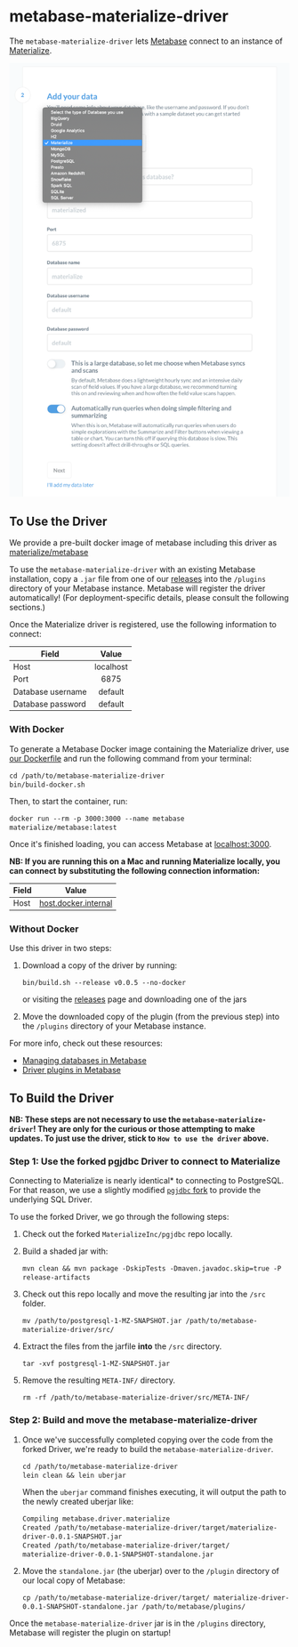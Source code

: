 # metabase-materialize-driver

The `metabase-materialize-driver` lets
[Metabase](https://github.com/metabase/metabase) connect to an instance of
[Materialize](https://github.com/MaterializeInc/materialize).

![Choose Materialize from database dropdown](images/materialize-metabase.png)

## To Use the Driver

We provide a pre-built docker image of metabase including this driver as
[materialize/metabase][]

To use the `metabase-materialize-driver` with an existing Metabase
installation, copy a `.jar` file from one of our [releases][] into the
`/plugins` directory of your Metabase instance. Metabase will register the
driver automatically! (For deployment-specific details, please consult the
following sections.)

Once the Materialize driver is registered, use the following information to
connect:

| Field             | Value     |
| ----------------- |:---------:|
| Host              | localhost |
| Port              | 6875      |
| Database username | default   |
| Database password | default   |

[releases]: https://github.com/MaterializeInc/metabase-materialize-driver/releases
[materialize/metabase]: https://hub.docker.com/repository/docker/materialize/metabase


### With Docker

To generate a Metabase Docker image containing the Materialize driver, use [our
Dockerfile](Dockerfile) and run the following command from your terminal:

```shell script
cd /path/to/metabase-materialize-driver
bin/build-docker.sh
```

Then, to start the container, run:
```shell script
docker run --rm -p 3000:3000 --name metabase materialize/metabase:latest
```

Once it's finished loading, you can access Metabase at <localhost:3000>.

**NB: If you are running this on a Mac and running Materialize locally, you can
connect by substituting the following connection information:**

| Field             | Value                |
| ----------------- |:--------------------:|
| Host              | [host.docker.internal](https://stackoverflow.com/questions/24319662/from-inside-of-a-docker-container-how-do-i-connect-to-the-localhost-of-the-mach/24326540#24326540) |


### Without Docker

Use this driver in two steps:

1. Download a copy of the driver by running:
   ```shell script
   bin/build.sh --release v0.0.5 --no-docker
   ```
   or visiting the [releases](./releases) page and downloading one of the
   jars

1. Move the downloaded copy of the plugin (from the previous step) into the
   `/plugins` directory of your Metabase instance.

For more info, check out these resources:
* [Managing databases in Metabase](https://www.metabase.com/docs/latest/administration-guide/01-managing-databases.html)
* [Driver plugins in Metabase](https://github.com/metabase/metabase/wiki/Writing-a-Driver:-Packaging-a-Driver-&-Metabase-Plugin-Basics)


## To Build the Driver

**NB: These steps are not necessary to use the `metabase-materialize-driver`!
They are only for the curious or those attempting to make updates. To just use
the driver, stick to `How to use the driver` above.**

### Step 1: Use the forked pgjdbc Driver to connect to Materialize

Connecting to Materialize is nearly identical* to connecting to PostgreSQL. For
that reason, we use a slightly modified [`pgjdbc`
fork](https://github.com/MaterializeInc/pgjdbc) to provide the underlying SQL
Driver.

To use the forked Driver, we go through the following steps:
1. Check out the forked `MaterializeInc/pgjdbc` repo locally.
1. Build a shaded jar with:

    ```shell script
    mvn clean && mvn package -DskipTests -Dmaven.javadoc.skip=true -P release-artifacts
    ```

1. Check out this repo locally and move the resulting jar into the `/src`
   folder.

    ```shell script
    mv /path/to/postgresql-1-MZ-SNAPSHOT.jar /path/to/metabase-materialize-driver/src/
    ```

1. Extract the files from the jarfile **into** the `/src` directory.

    ```shell script
    tar -xvf postgresql-1-MZ-SNAPSHOT.jar
    ```
1. Remove the resulting `META-INF/` directory.

    ```shell script
    rm -rf /path/to/metabase-materialize-driver/src/META-INF/
    ```

### Step 2: Build and move the metabase-materialize-driver

1. Once we've successfully completed copying over the code from the forked
   Driver, we're ready to build the `metabase-materialize-driver`.

    ```shell script
    cd /path/to/metabase-materialize-driver
    lein clean && lein uberjar
    ```
    When the `uberjar` command finishes executing, it will output the path to
    the newly created uberjar like:

    ```shell script
    Compiling metabase.driver.materialize
    Created /path/to/metabase-materialize-driver/target/materialize-driver-0.0.1-SNAPSHOT.jar
    Created /path/to/metabase-materialize-driver/target/    materialize-driver-0.0.1-SNAPSHOT-standalone.jar
    ```

1. Move the `standalone.jar` (the uberjar) over to the `/plugin` directory of
   our local copy of Metabase:

    ```shell script
    cp /path/to/metabase-materialize-driver/target/ materialize-driver-0.0.1-SNAPSHOT-standalone.jar /path/to/metabase/plugins/
    ```

Once the `metabase-materialize-driver` jar is in the `/plugins` directory,
Metabase will register the plugin on startup!
